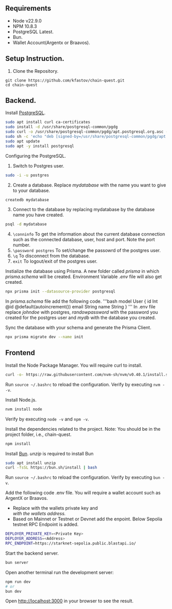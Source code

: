 ## Requirements
- Node v22.9.0
- NPM 10.8.3
- PostgreSQL Latest.
- Bun.
- Wallet Account(Argentx or Braavos).

## Setup Instruction.
1. Clone the Repository.
```
git clone https://github.com/kfastov/chain-quest.git
cd chain-quest
```

## Backend.
Install [PostgreSQL](https://www.postgresql.org/download/linux/ubuntu/).
```bash
sudo apt install curl ca-certificates
sudo install -d /usr/share/postgresql-common/pgdg
sudo curl -o /usr/share/postgresql-common/pgdg/apt.postgresql.org.asc --fail https://www.postgresql.org/media/keys/ACCC4CF8.asc
sudo sh -c 'echo "deb [signed-by=/usr/share/postgresql-common/pgdg/apt.postgresql.org.asc] https://apt.postgresql.org/pub/repos/apt $(lsb_release -cs)-pgdg main" > /etc/apt/sources.list.d/pgdg.list'
sudo apt update
sudo apt -y install postgresql
```

Configuring the PostgreSQL.
1. Switch to Postgres user.
```bash
sudo -i -u postgres
```
2. Create a database. Replace _mydatabase_ with the name you want to give to your database.
```bash
createdb mydatabase
```
3. Connect to the database by replacing mydatabase by the database name you have created.
```bash
psql -d mydatabase
```
4. `\conninfo` To get the information about the current database connection such as the connected database, user, host and port. Note the port number.
5. `\password postgres` To set/change the passowrd of the postgres user.
6. `\q` To disconnect from the database.
7. `exit` To logout/exit of the postgres user.

Instialize the database using Prisma. A new folder called _prisma_ in which _prisma.schema_ will be created.
Environment Variable _.env_ file will also get created.
```bash
npx prisma init --datasource-provider postgresql 
```
In _prisma.schema_ file add the following code.
'''bash
model User {
  id    Int    @id @default(autoincrement())
  email String
  name  String
}
'''
In .env file replace _johndoe_ with postgres, _randowpassword_ with the password you created for the postgres user and _mydb_ with the database you created.

Sync the database with your schema and generate the Prisma Client.
```bash
npx prisma migrate dev --name init
```

## Frontend
Install the Node Package Manager. You will require curl to install.
```bash
curl -o- https://raw.githubusercontent.com/nvm-sh/nvm/v0.40.1/install.sh | bash
```
Run `source ~/.bashrc` to reload the configuration.
Verify by executing `nvm --v`.

Install Node.js.
```bash
nvm install node
```
Verify by executing `node -v` and `npm -v`.

Install the dependencies related to the project. Note: You should be in the project folder, i.e., chain-quest.
```bash
npm install
```

Install [Bun](https://bun.sh/).
_unzip_ is required to install Bun
```bash
sudo apt install unzip
curl -fsSL https://bun.sh/install | bash
```
Run `source ~/.bashrc` to reload the configuration.
Verify by executing `bun -v`.

Add the following code .env file. You will require a wallet account such as ArgentX or Braavos.
- Replace _<Private Key>_ with the wallets private key and _<Address>_ with the wallets address.
- Based on Mainnet or Testnet or Devnet add the enpoint. Below Sepolia testnet RPC Endpoint is added.
```bash
DEPLOYER_PRIVATE_KEY=<Private Key>
DEPLOYER_ADDRESS=<Address>
RPC_ENDPOINT=https://starknet-sepolia.public.blastapi.io/
```

Start the backend server.
```bash
bun server
```

Open another terminal run the development server:
```bash
npm run dev
# or
bun dev
```
Open [http://localhost:3000](http://localhost:3000) in your browser to see the result.
